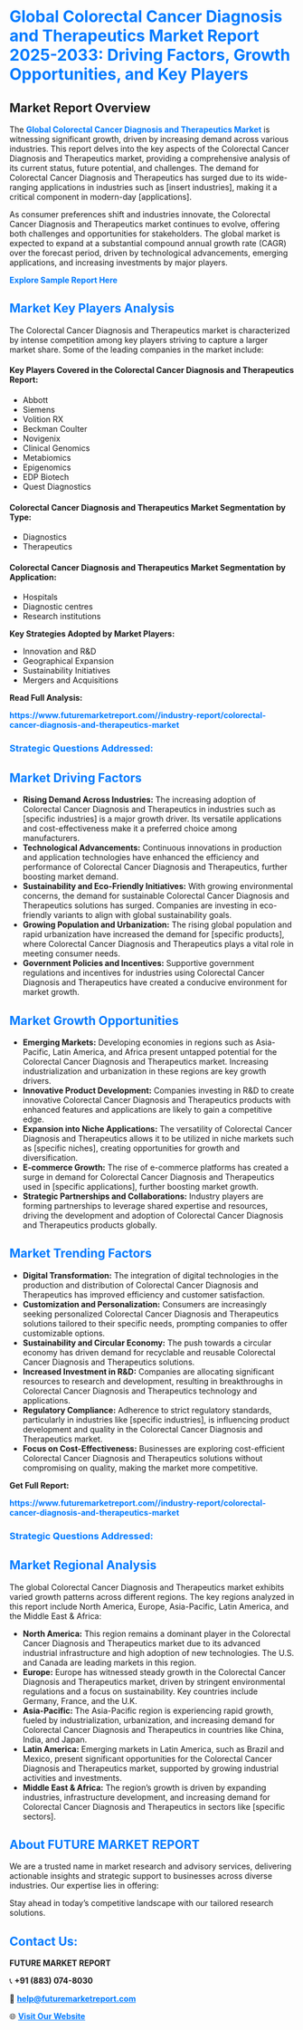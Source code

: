 <h1 style="color: #007BFF;">Global Colorectal Cancer Diagnosis and Therapeutics Market Report 2025-2033: Driving Factors, Growth Opportunities, and Key Players</h1>

<section id="overview">
<h2>Market Report Overview</h2>
<p>The <a href="https://www.futuremarketreport.com//industry-report/colorectal-cancer-diagnosis-and-therapeutics-market" style="color: #007BFF; text-decoration: none;"><strong>Global Colorectal Cancer Diagnosis and Therapeutics Market</strong></a> is witnessing significant growth, driven by increasing demand across various industries. This report delves into the key aspects of the Colorectal Cancer Diagnosis and Therapeutics market, providing a comprehensive analysis of its current status, future potential, and challenges. The demand for Colorectal Cancer Diagnosis and Therapeutics has surged due to its wide-ranging applications in industries such as [insert industries], making it a critical component in modern-day [applications].</p>
<p>As consumer preferences shift and industries innovate, the Colorectal Cancer Diagnosis and Therapeutics market continues to evolve, offering both challenges and opportunities for stakeholders. The global market is expected to expand at a substantial compound annual growth rate (CAGR) over the forecast period, driven by technological advancements, emerging applications, and increasing investments by major players.</p>
</section>

<section id="overview">
<p><a href="https://www.futuremarketreport.com//request-sample/reportId=82719" style="color: #007BFF; text-decoration: none;"><strong>Explore Sample Report Here</strong></a></p>
</section>

<section id="key-players">
<h2 style="color: #007BFF;">Market Key Players Analysis</h2>
<p>The Colorectal Cancer Diagnosis and Therapeutics market is characterized by intense competition among key players striving to capture a larger market share. Some of the leading companies in the market include:</p>
<h4>Key Players Covered in the Colorectal Cancer Diagnosis and Therapeutics Report:</h4>
<ul><li>Abbott</li><li>Siemens</li><li>Volition RX</li><li>Beckman Coulter</li><li>Novigenix</li><li>Clinical Genomics</li><li>Metabiomics</li><li>Epigenomics</li><li>EDP Biotech</li><li>Quest Diagnostics</li></ul>
<h4>Colorectal Cancer Diagnosis and Therapeutics Market Segmentation by Type:</h4>
<ul><li>Diagnostics</li><li>Therapeutics</li></ul>

<h4>Colorectal Cancer Diagnosis and Therapeutics Market Segmentation by Application:</h4>
<ul><li>Hospitals</li><li>Diagnostic centres</li><li>Research institutions</li></ul>
<p><strong>Key Strategies Adopted by Market Players:</strong></p>
<ul>
<li>Innovation and R&D</li>
<li>Geographical Expansion</li>
<li>Sustainability Initiatives</li>
<li>Mergers and Acquisitions</li>
</ul>
</section>

<section>
<p><strong>Read Full Analysis: </strong></p><a href="https://www.futuremarketreport.com//industry-report/colorectal-cancer-diagnosis-and-therapeutics-market" style="color: #007BFF; text-decoration: none;"><strong>https://www.futuremarketreport.com//industry-report/colorectal-cancer-diagnosis-and-therapeutics-market</strong></a>
<h3 style="color: #007BFF;">Strategic Questions Addressed:</h3>
</section>

<section id="driving-factors">
<h2 style="color: #007BFF;">Market Driving Factors</h2>
<ul>
<li><strong>Rising Demand Across Industries:</strong> The increasing adoption of Colorectal Cancer Diagnosis and Therapeutics in industries such as [specific industries] is a major growth driver. Its versatile applications and cost-effectiveness make it a preferred choice among manufacturers.</li>
<li><strong>Technological Advancements:</strong> Continuous innovations in production and application technologies have enhanced the efficiency and performance of Colorectal Cancer Diagnosis and Therapeutics, further boosting market demand.</li>
<li><strong>Sustainability and Eco-Friendly Initiatives:</strong> With growing environmental concerns, the demand for sustainable Colorectal Cancer Diagnosis and Therapeutics solutions has surged. Companies are investing in eco-friendly variants to align with global sustainability goals.</li>
<li><strong>Growing Population and Urbanization:</strong> The rising global population and rapid urbanization have increased the demand for [specific products], where Colorectal Cancer Diagnosis and Therapeutics plays a vital role in meeting consumer needs.</li>
<li><strong>Government Policies and Incentives:</strong> Supportive government regulations and incentives for industries using Colorectal Cancer Diagnosis and Therapeutics have created a conducive environment for market growth.</li>
</ul>
</section>

<section id="growth-opportunities">
<h2 style="color: #007BFF;">Market Growth Opportunities</h2>
<ul>
<li><strong>Emerging Markets:</strong> Developing economies in regions such as Asia-Pacific, Latin America, and Africa present untapped potential for the Colorectal Cancer Diagnosis and Therapeutics market. Increasing industrialization and urbanization in these regions are key growth drivers.</li>
<li><strong>Innovative Product Development:</strong> Companies investing in R&D to create innovative Colorectal Cancer Diagnosis and Therapeutics products with enhanced features and applications are likely to gain a competitive edge.</li>
<li><strong>Expansion into Niche Applications:</strong> The versatility of Colorectal Cancer Diagnosis and Therapeutics allows it to be utilized in niche markets such as [specific niches], creating opportunities for growth and diversification.</li>
<li><strong>E-commerce Growth:</strong> The rise of e-commerce platforms has created a surge in demand for Colorectal Cancer Diagnosis and Therapeutics used in [specific applications], further boosting market growth.</li>
<li><strong>Strategic Partnerships and Collaborations:</strong> Industry players are forming partnerships to leverage shared expertise and resources, driving the development and adoption of Colorectal Cancer Diagnosis and Therapeutics products globally.</li>
</ul>
</section>

<section id="trending-factors">
<h2 style="color: #007BFF;">Market Trending Factors</h2>
<ul>
<li><strong>Digital Transformation:</strong> The integration of digital technologies in the production and distribution of Colorectal Cancer Diagnosis and Therapeutics has improved efficiency and customer satisfaction.</li>
<li><strong>Customization and Personalization:</strong> Consumers are increasingly seeking personalized Colorectal Cancer Diagnosis and Therapeutics solutions tailored to their specific needs, prompting companies to offer customizable options.</li>
<li><strong>Sustainability and Circular Economy:</strong> The push towards a circular economy has driven demand for recyclable and reusable Colorectal Cancer Diagnosis and Therapeutics solutions.</li>
<li><strong>Increased Investment in R&D:</strong> Companies are allocating significant resources to research and development, resulting in breakthroughs in Colorectal Cancer Diagnosis and Therapeutics technology and applications.</li>
<li><strong>Regulatory Compliance:</strong> Adherence to strict regulatory standards, particularly in industries like [specific industries], is influencing product development and quality in the Colorectal Cancer Diagnosis and Therapeutics market.</li>
<li><strong>Focus on Cost-Effectiveness:</strong> Businesses are exploring cost-efficient Colorectal Cancer Diagnosis and Therapeutics solutions without compromising on quality, making the market more competitive.</li>
</ul>
</section>

<section>
<p><strong>Get Full Report: </strong></p><a href="https://www.futuremarketreport.com//industry-report/colorectal-cancer-diagnosis-and-therapeutics-market" style="color: #007BFF; text-decoration: none;"><strong>https://www.futuremarketreport.com//industry-report/colorectal-cancer-diagnosis-and-therapeutics-market</strong></a>
<h3 style="color: #007BFF;">Strategic Questions Addressed:</h3>
</section>


<section id="regional-analysis">
<h2 style="color: #007BFF;">Market Regional Analysis</h2>
<p>The global Colorectal Cancer Diagnosis and Therapeutics market exhibits varied growth patterns across different regions. The key regions analyzed in this report include North America, Europe, Asia-Pacific, Latin America, and the Middle East & Africa:</p>
<ul>
<li><strong>North America:</strong> This region remains a dominant player in the Colorectal Cancer Diagnosis and Therapeutics market due to its advanced industrial infrastructure and high adoption of new technologies. The U.S. and Canada are leading markets in this region.</li>
<li><strong>Europe:</strong> Europe has witnessed steady growth in the Colorectal Cancer Diagnosis and Therapeutics market, driven by stringent environmental regulations and a focus on sustainability. Key countries include Germany, France, and the U.K.</li>
<li><strong>Asia-Pacific:</strong> The Asia-Pacific region is experiencing rapid growth, fueled by industrialization, urbanization, and increasing demand for Colorectal Cancer Diagnosis and Therapeutics in countries like China, India, and Japan.</li>
<li><strong>Latin America:</strong> Emerging markets in Latin America, such as Brazil and Mexico, present significant opportunities for the Colorectal Cancer Diagnosis and Therapeutics market, supported by growing industrial activities and investments.</li>
<li><strong>Middle East & Africa:</strong> The region’s growth is driven by expanding industries, infrastructure development, and increasing demand for Colorectal Cancer Diagnosis and Therapeutics in sectors like [specific sectors].</li>
</ul>
</section>

<footer>
<h2 style="color: #007BFF;">About FUTURE MARKET REPORT</h2>
<p>We are a trusted name in market research and advisory services, delivering actionable insights and strategic support to businesses across diverse industries. Our expertise lies in offering:</p>

<p>Stay ahead in today’s competitive landscape with our tailored research solutions.</p>

<h2 style="color: #007BFF;">Contact Us:</h2>
<p><strong>FUTURE MARKET REPORT</strong></p>
<p>📞 <strong>+91 (883) 074-8030</strong></p>
<p>📧 <strong><a href="mailto:help@futuremarketreport.com" style="color: #007BFF;">help@futuremarketreport.com</a></strong></p>
<p>🌐 <strong><a href="https://www.futuremarketreport.com/" style="color: #007BFF;">Visit Our Website</a></strong></p>
</footer>